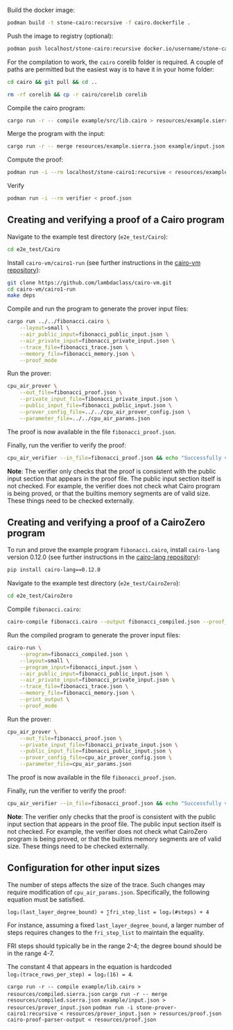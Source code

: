 Build the docker image:

```bash
podman build -t stone-cairo:recursive -f cairo.dockerfile .
```

Push the image to registry (optional):

```bash
podman push localhost/stone-cairo:recursive docker.io/username/stone-cairo:recursive
```

For the compilation to work, the `cairo` corelib folder is required. A couple of paths are permitted but the easiest way is to have it in your home folder:

```bash
cd cairo && git pull && cd ..
```

```bash
rm -rf corelib && cp -r cairo/corelib corelib
```

Compile the cairo program:

```bash
cargo run -r -- compile example/src/lib.cairo > resources/example.sierra.json
```

Merge the program with the input:

```bash
cargo run -r -- merge resources/example.sierra.json example/input.json > resources/example.json
```

Compute the proof:

```bash
podman run -i --rm localhost/stone-cairo1:recursive < resources/example.json > resources/proof.json
```

Verify

```bash
podman run -i --rm verifier < proof.json
```

## Creating and verifying a proof of a Cairo program

Navigate to the example test directory (`e2e_test/Cairo`):

```bash
cd e2e_test/Cairo
```

Install `cairo-vm/cairo1-run` (see further instructions in the
[cairo-vm repository](https://github.com/lambdaclass/cairo-vm)):

```bash
git clone https://github.com/lambdaclass/cairo-vm.git
cd cairo-vm/cairo1-run
make deps
```

Compile and run the program to generate the prover input files:

```bash
cargo run ../../fibonacci.cairo \
    --layout=small \
    --air_public_input=fibonacci_public_input.json \
    --air_private_input=fibonacci_private_input.json \
    --trace_file=fibonacci_trace.json \
    --memory_file=fibonacci_memory.json \
    --proof_mode
```

Run the prover:

```bash
cpu_air_prover \
    --out_file=fibonacci_proof.json \
    --private_input_file=fibonacci_private_input.json \
    --public_input_file=fibonacci_public_input.json \
    --prover_config_file=../../cpu_air_prover_config.json \
    --parameter_file=../../cpu_air_params.json
```

The proof is now available in the file `fibonacci_proof.json`.

Finally, run the verifier to verify the proof:

```bash
cpu_air_verifier --in_file=fibonacci_proof.json && echo "Successfully verified example proof."
```

**Note**: The verifier only checks that the proof is consistent with
the public input section that appears in the proof file.
The public input section itself is not checked.
For example, the verifier does not check what Cairo program is being proved,
or that the builtins memory segments are of valid size.
These things need to be checked externally.

## Creating and verifying a proof of a CairoZero program

To run and prove the example program `fibonacci.cairo`,
install `cairo-lang` version 0.12.0 (see further instructions in the
[cairo-lang repository](https://github.com/starkware-libs/cairo-lang/tree/v0.12.0)):

```bash
pip install cairo-lang==0.12.0
```

Navigate to the example test directory (`e2e_test/CairoZero`):

```bash
cd e2e_test/CairoZero
```

Compile `fibonacci.cairo`:

```bash
cairo-compile fibonacci.cairo --output fibonacci_compiled.json --proof_mode
```

Run the compiled program to generate the prover input files:

```bash
cairo-run \
    --program=fibonacci_compiled.json \
    --layout=small \
    --program_input=fibonacci_input.json \
    --air_public_input=fibonacci_public_input.json \
    --air_private_input=fibonacci_private_input.json \
    --trace_file=fibonacci_trace.json \
    --memory_file=fibonacci_memory.json \
    --print_output \
    --proof_mode
```

Run the prover:

```bash
cpu_air_prover \
    --out_file=fibonacci_proof.json \
    --private_input_file=fibonacci_private_input.json \
    --public_input_file=fibonacci_public_input.json \
    --prover_config_file=cpu_air_prover_config.json \
    --parameter_file=cpu_air_params.json
```

The proof is now available in the file `fibonacci_proof.json`.

Finally, run the verifier to verify the proof:

```bash
cpu_air_verifier --in_file=fibonacci_proof.json && echo "Successfully verified example proof."
```

**Note**: The verifier only checks that the proof is consistent with
the public input section that appears in the proof file.
The public input section itself is not checked.
For example, the verifier does not check what CairoZero program is being proved,
or that the builtins memory segments are of valid size.
These things need to be checked externally.

## Configuration for other input sizes

The number of steps affects the size of the trace.
Such changes may require modification of `cpu_air_params.json`.
Specifically, the following equation must be satisfied.

```
log₂(last_layer_degree_bound) + ∑fri_step_list = log₂(#steps) + 4
```

For instance, assuming a fixed `last_layer_degree_bound`,
a larger number of steps requires changes to the `fri_step_list`
to maintain the equality.

FRI steps should typically be in the range 2-4;
the degree bound should be in the range 4-7.

The constant 4 that appears in the equation is hardcoded `log₂(trace_rows_per_step) = log₂(16) = 4`.

`cargo run -r -- compile example/lib.cairo > resources/compiled.sierra.json`
`cargo run -r -- merge resources/compiled.sierra.json example/input.json > resources/prover_input.json`
`podman run -i stone-prover-cairo1:recursive < resources/prover_input.json > resources/proof.json`
`cairo-proof-parser-output < resources/proof.json`
